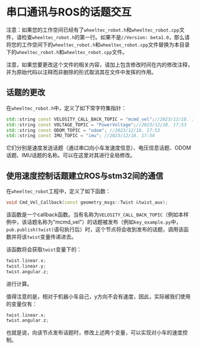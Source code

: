 # 串口通讯与ROS的话题交互

注意：如果您的工作空间已经有了`wheeltec_robot.h`和`wheeltec_robot.cpp`文件，请检查`wheeltec_robot.h`的第一行。如果不是`//Version: beta1.0`，那么请将您的工作空间下的`wheeltec_robot.h`和`wheeltec_robot.cpp`文件替换为本目录下的`wheeltec_robot.h`和`wheeltec_robot.cpp`文件。

注意，如果您要更改这个文件的相关内容，请加上包含修改时间在内的修改注释，并为原始代码以注释而非删除的形式取消其在文件中发挥的作用。

## 话题的更改

在`wheeltec_robot.h`中，定义了如下常字符集指针：

```c++
std::string const VELOSITY_CALL_BACK_TOPIC = "mcmd_vel";//2023/12/18. 17:48
std::string const VOLTAGE_TOPIC = "PowerVoltage";//2023/12/18. 17:53
std::string const ODOM_TOPIC = "odom"; //2023/12/18. 17:53
std::string const IMU_TOPIC = "imu"; //2023/12/18. 17:54
```

它们分别是速度发送话题（通过串口向小车发速度信息）、电压信息话题、ODOM话题、IMU话题的名称。可以在这里对其进行全局修改。

## 使用速度控制话题建立ROS与stm32间的通信

在`wheeltec_robot`工程中，定义了如下函数：

```c++
void Cmd_Vel_Callback(const geometry_msgs::Twist &twist_aux);      
```

该函数是一个callback函数。当有名称为`VELOSITY_CALL_BACK_TOPIC`（例如本样例中，该话题名称为"mcmd_vel"）的话题被发布（例如`key_example.py`中，`pub.publish(twist)`语句执行后）时，这个节点将会收到发布的话题，调用该函数并将该`twist`变量传递进去。

该函数将会获取`twist`变量下的：

```c++
twist.linear.x;
twist.linear.y;
twist.angular.z;
```

进行计算。

值得注意的是，相对于机器小车自己，y方向不会有速度，因此，实际被我们使用的变量仅有：

```C++
twist.linear.x;
twist.angular.z;
```

也就是说，向该节点发布话题时，修改上述两个变量，可以实现对小车的速度控制。
